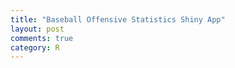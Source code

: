 ```yaml
---
title: "Baseball Offensive Statistics Shiny App"
layout: post
comments: true
category: R
---
```


<meta http-equiv="refresh" content="0; url=https://danmalter.shinyapps.io/HR-Hitters" target="_blank"/>
